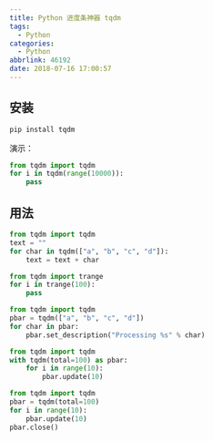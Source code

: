 ```yaml
---
title: Python 进度条神器 tqdm
tags:
  - Python
categories:
  - Python
abbrlink: 46192
date: 2018-07-16 17:00:57
---
```


## 安装

```bash
pip install tqdm
```

演示：

```python
from tqdm import tqdm
for i in tqdm(range(10000)):
    pass
```

<!-- more -->

## 用法

```python
from tqdm import tqdm
text = ""
for char in tqdm(["a", "b", "c", "d"]):
    text = text + char
```

```python
from tqdm import trange
for i in trange(100):
    pass
```

```python
from tqdm import tqdm
pbar = tqdm(["a", "b", "c", "d"])
for char in pbar:
    pbar.set_description("Processing %s" % char)
```

```python
from tqdm import tqdm
with tqdm(total=100) as pbar:
    for i in range(10):
        pbar.update(10)
```

```python
from tqdm import tqdm
pbar = tqdm(total=100)
for i in range(10):
    pbar.update(10)
pbar.close()
```

```python

```
